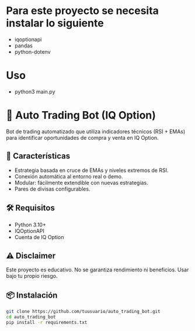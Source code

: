 # Para este proyecto se necesita instalar lo siguiente
* iqoptionapi
* pandas
* python-dotenv

# Uso
* python3 main.py
# 🧠 Auto Trading Bot (IQ Option)

Bot de trading automatizado que utiliza indicadores técnicos (RSI + EMAs) para identificar oportunidades de compra y venta en IQ Option.

## 🚀 Características

- Estrategia basada en cruce de EMAs y niveles extremos de RSI.
- Conexión automática al entorno real o demo.
- Modular: fácilmente extendible con nuevas estrategias.
- Pares de divisas configurables.

## 🛠️ Requisitos

- Python 3.10+
- IQOptionAPI
- Cuenta de IQ Option

## ⚠️ Disclaimer
Este proyecto es educativo. No se garantiza rendimiento ni beneficios. Usar bajo tu propio riesgo.

## 📦 Instalación

```bash
git clone https://github.com/tuusuario/auto_trading_bot.git
cd auto_trading_bot
pip install -r requirements.txt
